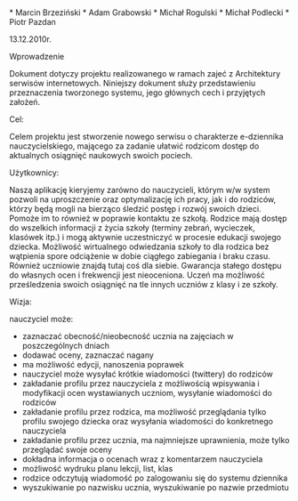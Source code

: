 ﻿﻿    
	* Marcin Brzeziński
    * Adam Grabowski
    * Michał Rogulski
	* Michał Podlecki
	* Piotr Pazdan

13.12.2010r.

Wprowadzenie

Dokument dotyczy projektu realizowanego w ramach zajeć z Architektury serwisów internetowych. 
Niniejszy dokument służy przedstawieniu przeznaczenia tworzonego systemu, jego głównych cech i przyjętych założeń.


Cel:

Celem projektu jest stworzenie nowego serwisu o charakterze e-dziennika nauczycielskiego, mającego za zadanie ułatwić 
rodzicom dostęp do aktualnych osiągnięć naukowych swoich pociech.


Użytkownicy:

Naszą aplikację kieryjemy zarówno do nauczycieli, którym w/w system pozwoli na uproszczenie oraz optymalizację ich pracy, jak i do rodziców, 
którzy będą mogli na bierząco śledzić postęp i rozwój swoich dzieci. Pomoże im to również w poprawie kontaktu ze szkołą. 
Rodzice mają dostęp do wszelkich informacji z życia szkoły (terminy zebrań, wycieczek, klasówek itp.) i mogą aktywnie uczestniczyć 
w procesie edukacji swojego dziecka. Możliwość wirtualnego odwiedzania szkoły to dla rodzica bez wątpienia spore odciążenie w dobie ciągłego 
zabiegania i braku czasu. Również uczniowie znajdą tutaj coś dla siebie. Gwarancja stałego dostępu do własnych ocen i frekwencji jest nieoceniona. 
Uczeń ma możliwość prześledzenia swoich osiągnięć na tle innych uczniów z klasy i ze szkoły.


Wizja:

nauczyciel może: 

* zaznaczać obecność/nieobecność ucznia na zajęciach w poszczególnych dniach
* dodawać oceny, zaznaczać nagany 
* ma możliwość edycji, nanoszenia poprawek
* nauczyciel może wysyłać krótkie wiadomości (twittery) do rodziców
* zakładanie profilu przez nauczyciela z możliwością wpisywania i modyfikacji ocen wystawianych uczniom, wysyłanie wiadomości do rodziców
* zakładanie profilu przez rodzica, ma możliwość przeglądania tylko profilu swojego dziecka oraz wysyłania wiadomości do konkretnego nauczyciela
* zakładanie profilu przez ucznia, ma najmniejsze uprawnienia, może tylko przeglądać swoje oceny
* dokładna informacja o ocenach wraz z komentarzem nauczyciela
* możliwość wydruku planu lekcji, list, klas
* rodzice odczytują wiadomość po zalogowaniu się do systemu dziennika
* wyszukiwanie po nazwisku ucznia, wyszukiwanie po nazwie przedmiotu